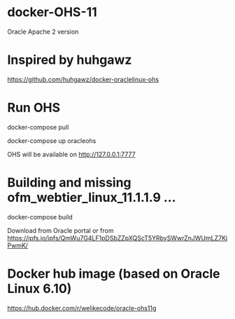 # docker-OHS-11
Oracle Apache 2 version 

# Inspired by huhgawz

https://github.com/huhgawz/docker-oraclelinux-ohs

# Run OHS

docker-compose pull

docker-compose up oracleohs

OHS will be available on http://127.0.0.1:7777


# Building and missing ofm_webtier_linux_11.1.1.9 ... 

docker-compose build

Download from Oracle portal or from https://ipfs.io/ipfs/QmWu7G4LF1pDSbZZpXQScT5YRbySWwrZnJWUmLZ7KjPwmK/ 

# Docker hub image (based on Oracle Linux 6.10)

https://hub.docker.com/r/welikecode/oracle-ohs11g

